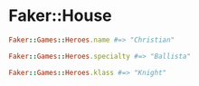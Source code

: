 # Faker::House


 ```ruby
Faker::Games::Heroes.name #=> "Christian"

Faker::Games::Heroes.specialty #=> "Ballista"

Faker::Games::Heroes.klass #=> "Knight"
```
